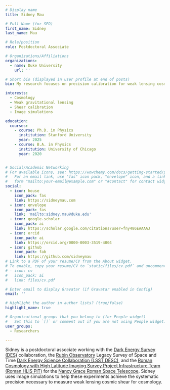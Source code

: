 ```yaml
---
# Display name
title: Sidney Mau

# Full Name (for SEO)
first_name: Sidney
last_name: Mau

# Role/position
role: Postdoctoral Associate

# Organizations/Affiliations
organizations:
  - name: Duke University
    url: ''

# Short bio (displayed in user profile at end of posts)
bio: My research focuses on precision calibration for weak lensing cosmology

interests:
  - Cosmology
  - Weak gravitational lensing
  - Shear calibration
  - Image simulations

education:
  courses:
    - course: Ph.D. in Physics
      institution: Stanford University
      year: 2025
    - course: B.A. in Physics
      institution: University of Chicago
      year: 2020


# Social/Academic Networking
# For available icons, see: https://wowchemy.com/docs/getting-started/page-builder/#icons
#   For an email link, use "fas" icon pack, "envelope" icon, and a link in the
#   form "mailto:your-email@example.com" or "#contact" for contact widget.
social:
  - icon: house
    icon_pack: fas
    link: https://sidneymau.com
  - icon: envelope
    icon_pack: fas
    link: 'mailto:sidney.mau@duke.edu'
  - icon: google-scholar
    icon_pack: ai
    link: https://scholar.google.com/citations?user=fny486EAAAAJ
  - icon: orcid
    icon_pack: ai
    link: https://orcid.org/0000-0003-3519-4004
  - icon: github
    icon_pack: fab
    link: https://github.com/sidneymau
# Link to a PDF of your resume/CV from the About widget.
# To enable, copy your resume/CV to `static/files/cv.pdf` and uncomment the lines below.
# - icon: cv
#   icon_pack: ai
#   link: files/cv.pdf

# Enter email to display Gravatar (if Gravatar enabled in Config)
email: ''

# Highlight the author in author lists? (true/false)
highlight_name: true

# Organizational groups that you belong to (for People widget)
#   Set this to `[]` or comment out if you are not using People widget.
user_groups:
  - Researchers

---
```


Sidney is a postdoctoral associate working with the [Dark Energy Survey (DES)](https://www.darkenergysurvey.org/) collaboration, the [Rubin Observatory](https://rubinobservatory.org/) Legacy Survey of Space and Time [Dark Energy Science Collaboration (LSST DESC)](https://lsstdesc.org/), and the [Roman Cosmology with High Latitude Imaging Survey Project Infrastructure Team (Roman HLIS PIT)](https://roman-hlis-cosmology.caltech.edu/) for the [Nancy Grace Roman Space Telescope](https://roman.gsfc.nasa.gov/).
Sidney uses image simulations to help these experiments achieve the systematic precision necessary to measure weak lensing cosmic shear for cosmology.

